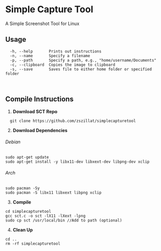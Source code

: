 # Simple Capture Tool
A Simple Screenshot Tool for Linux

## Usage
```
  -h, --help       Prints out instructions
  -n, --name       Specify a filename
  -p, --path       Specify a path, e.g., "home/username/Documents"
  -c, --clipboard  Copies the image to clipboard
  -s, --save       Saves file to either home folder or specified folder
```
<br>

## Compile Instructions

1. **Download SCT Repo**
 ```
   git clone https://github.com/zszillat/simplecapturetool
```
2. **Download Dependencies**

###### Debian
```
sudo apt-get update
sudo apt-get install -y libx11-dev libxext-dev libpng-dev xclip
```
###### Arch
```
sudo pacman -Sy
sudo pacman -S libx11 libxext libpng xclip
```
3. **Compile**
```
cd simplecapturetool
gcc sct.c -o sct -lX11 -lXext -lpng
sudo cp sct /usr/local/bin //Add to path (optional)
```
4. **Clean Up**
```
cd ..
rm -rf simplecapturetool
```

